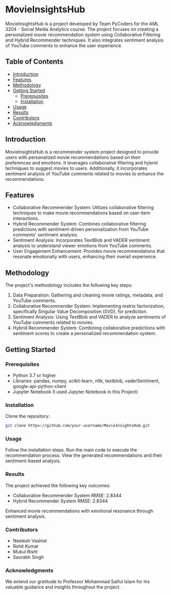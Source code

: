 # MovieInsightsHub

MovieInsightsHub is a project developed by Team PyCoders for the AML 3204 - Social Media Analytics course. The project focuses on creating a personalized movie recommendation system using Collaborative Filtering and Hybrid Recommender techniques. It also integrates sentiment analysis of YouTube comments to enhance the user experience.

## Table of Contents

- [Introduction](#introduction)
- [Features](#features)
- [Methodology](#methodology)
- [Getting Started](#getting-started)
  - [Prerequisites](#prerequisites)
  - [Installation](#installation)
- [Usage](#usage)
- [Results](#results)
- [Contributors](#contributors)
- [Acknowledgments](#acknowledgments)

## Introduction

MovieInsightsHub is a recommender system project designed to provide users with personalized movie recommendations based on their preferences and emotions. It leverages collaborative filtering and hybrid techniques to suggest movies to users. Additionally, it incorporates sentiment analysis of YouTube comments related to movies to enhance the recommendations.

## Features

- Collaborative Recommender System: Utilizes collaborative filtering techniques to make movie recommendations based on user-item interactions.
- Hybrid Recommender System: Combines collaborative filtering predictions with sentiment-driven personalization from YouTube comments' sentiment analysis.
- Sentiment Analysis: Incorporates TextBlob and VADER sentiment analysis to understand viewer emotions from YouTube comments.
- User Engagement Enhancement: Provides movie recommendations that resonate emotionally with users, enhancing their overall experience.

## Methodology

The project's methodology includes the following key steps:

1. Data Preparation: Gathering and cleaning movie ratings, metadata, and YouTube comments.
2. Collaborative Recommender System: Implementing matrix factorization, specifically Singular Value Decomposition (SVD), for prediction.
3. Sentiment Analysis: Using TextBlob and VADER to analyze sentiments of YouTube comments related to movies.
4. Hybrid Recommender System: Combining collaborative predictions with sentiment scores to create a personalized recommendation system.

## Getting Started

### Prerequisites

- Python 3.7 or higher
- Libraries: pandas, numpy, scikit-learn, nltk, textblob, vaderSentiment, google-api-python-client
- Jupyter Notebook (I used Jupyter Notebook in this Project)

### Installation

Clone the repository:

   ```bash
   git clone https://github.com/your-username/MovieInsightsHub.git
   ```

### Usage
Follow the installation steps.
Run the main code to execute the recommendation process.
View the generated recommendations and their sentiment-based analysis.

### Results
The project achieved the following key outcomes:

- Collaborative Recommender System RMSE: 2.8344
- Hybrid Recommender System RMSE: 2.8344

Enhanced movie recommendations with emotional resonance through sentiment analysis.

### Contributors
- Neelesh Vashist
- Rohit Kumar
- Mukul Bisht
- Saurabh Singh

### Acknowledgments
We extend our gratitude to Professor Mohammad Saiful Islam for his valuable guidance and insights throughout the project.
